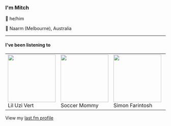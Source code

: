 <article><h3>I&#x27;m Mitch</h3><section><p>👨 he/him</p><p>📍 Naarm (Melbourne), Australia</p></section><hr/><section><h4>I&#x27;ve been listening to</h4><table><tbody><td><img src="https://lastfm.freetls.fastly.net/i/u/174s/9a9844f56d4267fb52facb0dc450c706.png" height="150px" alt="" role="presentation"/><br/>Lil Uzi Vert</td><td><img src="https://lastfm.freetls.fastly.net/i/u/174s/02fcddd68f2b4094a43baac4ff88d097.png" height="150px" alt="" role="presentation"/><br/>Soccer Mommy</td><td><img src="https://lastfm.freetls.fastly.net/i/u/174s/4dca69312f8c2b5ff19c6785dc25c8a5.png" height="150px" alt="" role="presentation"/><br/>Simon Farintosh</td><td><img src="https://lastfm.freetls.fastly.net/i/u/174s/b26f12fe02b0d22c0135d75b873733bd.png" height="150px" alt="" role="presentation"/><br/>Yasmin Williams</td><td><img src="https://lastfm.freetls.fastly.net/i/u/174s/1a4469098e8cccd85e614baa63c4972a.png" height="150px" alt="" role="presentation"/><br/>Hannah Diamond</td></tbody></table><span>View my <a href="https://www.last.fm/user/my-slab">last.fm profile</a></span></section></article>